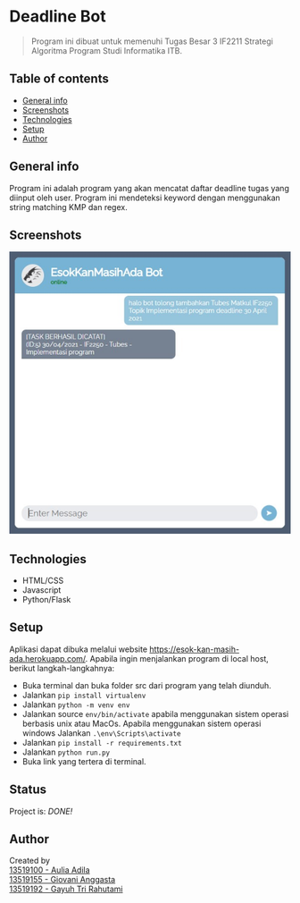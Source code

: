 # Deadline Bot

> Program ini dibuat untuk memenuhi Tugas Besar 3 IF2211 Strategi Algoritma Program Studi Informatika ITB.

## Table of contents

* [General info](#general-info)
* [Screenshots](#screenshots)
* [Technologies](#technologies)
* [Setup](#setup)
* [Author](#author)

## General info

Program ini adalah program yang akan mencatat daftar deadline tugas yang diinput oleh user. Program ini mendeteksi keyword dengan menggunakan string matching KMP dan regex.

## Screenshots

![Example screenshot](./img/screenshot.jpg)

## Technologies

* HTML/CSS
* Javascript
* Python/Flask

## Setup
Aplikasi dapat dibuka melalui website https://esok-kan-masih-ada.herokuapp.com/. Apabila ingin menjalankan program di local host, berikut langkah-langkahnya:
* Buka terminal dan buka folder src dari program yang telah diunduh.
* Jalankan `pip install virtualenv`
* Jalankan `python -m venv env`
* Jalankan source `env/bin/activate` apabila menggunakan sistem operasi berbasis unix atau MacOs. Apabila menggunakan sistem operasi windows Jalankan `.\env\Scripts\activate`
* Jalankan `pip install -r requirements.txt`
* Jalankan `python run.py`
* Buka link yang tertera di terminal.

## Status

Project is: _DONE!_

## Author

Created by  
[13519100 - Aulia Adila](https://github.com/auliaadila)  
[13519155 - Giovani Anggasta](https://github.com/giovaniagst)  
[13519192 - Gayuh Tri Rahutami](https://github.com/wundersmith)
